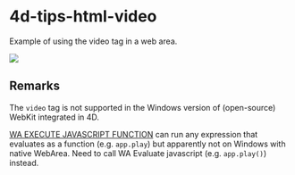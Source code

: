# 4d-tips-html-video
Example of using the video tag in a web area.

![](https://github.com/miyako/4d-tips-html-video/blob/master/images/sample.png)

Remarks
---

The ```video``` tag is not supported in the Windows version of (open-source) WebKit integrated in 4D.

[WA EXECUTE JAVASCRIPT FUNCTION](http://doc.4d.com/4Dv15/4D/15/WA-EXECUTE-JAVASCRIPT-FUNCTION.301-2006275.ja.html) can run any expression that evaluates as a function (e.g. ```app.play```) but apparently not on Windows with native WebArea. Need to call WA Evaluate javascript (e.g. ```app.play()```) instead.
